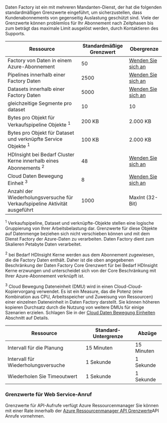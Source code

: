 Daten Factory ist ein mit mehreren Mandanten-Dienst, der hat die folgenden standardmäßigen Grenzwerte eingeführt, um sicherzustellen, dass Kundenabonnements von gegenseitig Auslastung geschützt sind. Viele der Grenzwerte können problemlos für Ihr Abonnement nach Zeitphasen bis zum beträgt das maximale Limit ausgelöst werden, durch Kontaktieren des Supports. 

**Ressource** | **Standardmäßige Grenzwert** | **Obergrenze**
-------- | ------------- | -------------
Factory von Daten in einem Azure-Abonnement | 50 | [Wenden Sie sich an](https://azure.microsoft.com/blog/2014/06/04/azure-limits-quotas-increase-requests/)
Pipelines innerhalb einer Factory Daten | 2500 | [Wenden Sie sich an](https://azure.microsoft.com/blog/2014/06/04/azure-limits-quotas-increase-requests/)
Datasets innerhalb einer Factory Daten | 5000 | [Wenden Sie sich an](https://azure.microsoft.com/blog/2014/06/04/azure-limits-quotas-increase-requests/)
gleichzeitige Segmente pro dataset | 10 | 10
Bytes pro Objekt für Verkaufspipeline Objekte <sup>1</sup> | 200 KB | 2.000 KB
Bytes pro Objekt für Dataset und verknüpfte Service Objekte <sup>1</sup> | 100 KB | 2.000 KB
HDInsight bei Bedarf Cluster Kerne innerhalb eines Abonnements <sup>2</sup> | 48 | [Wenden Sie sich an](https://azure.microsoft.com/blog/2014/06/04/azure-limits-quotas-increase-requests/)
Cloud Daten Bewegung Einheit <sup>3</sup> | 8 | [Wenden Sie sich an](https://azure.microsoft.com/blog/2014/06/04/azure-limits-quotas-increase-requests/)
Anzahl der Wiederholungsversuche für Verkaufspipeline Aktivität ausgeführt | 1000 | MaxInt (32-Bit)

<sup>1</sup> Verkaufspipeline, Dataset und verknüpfte-Objekte stellen eine logische Gruppierung von Ihrer Arbeitsbelastung dar. Grenzwerte für diese Objekte auf Datenmenge beziehen sich nicht verschieben können und mit dem Dienst Factory der Azure-Daten zu verarbeiten. Daten Factory dient zum Skalieren Petabyte Daten verarbeitet.

<sup>2</sup> bei Bedarf HDInsight Kerne werden aus dem Abonnement zugewiesen, die die Factory Daten enthält. Daher ist die oben angegebenen Beschränkung der Daten Factory Core Grenzwert für bei Bedarf HDInsight Kerne erzwungen und unterscheidet sich von der Core Beschränkung mit Ihrer Azure-Abonnement verknüpft ist.

<sup>3</sup> Cloud Bewegung Dateneinheit (DMU) wird in einen Cloud-Cloud-Kopiervorgang verwendet. Es ist ein Measure, das die Potenz (eine Kombination aus CPU, Arbeitsspeicher und Zuweisung von Ressourcen) einer einzelnen Dateneinheit in Daten Factory darstellt. Sie können höheren kopieren Durchsatz durch die Nutzung von weitere DMUs für einige Szenarien erzielen. Schlagen Sie in der [Cloud Daten Bewegung Einheiten](../../articles/data-factory/data-factory-copy-activity-performance.md#cloud-data-movement-units) Abschnitt auf Details.

**Ressource** | **Standard-Untergrenze** | **Abzüge**
-------- | ------------------- | -------------
Intervall für die Planung | 15 Minuten | 15 Minuten
Intervall für Wiederholungsversuche | 1 Sekunde | 1 Sekunde
Wiederholen Sie Timeoutwert | 1 Sekunde | 1 Sekunde


### <a name="web-service-call-limits"></a>Grenzwerte für Web Service-Anruf

Grenzwerte für API-Aufrufe verfügt Azure Ressourcenmanager Sie können mit einer Rate innerhalb der [Azure Ressourcenmanager API Grenzwerte](../azure-subscription-service-limits.md#resource-group-limits)API Anrufe vornehmen. 


